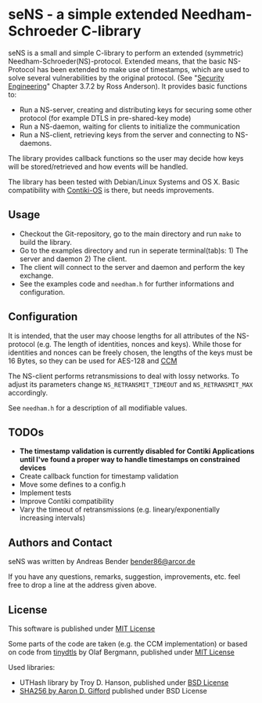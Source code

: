 # seNS - a simple extended Needham-Schroeder C-library

seNS is a small and simple C-library to perform an extended (symmetric) Needham-Schroeder(NS)-protocol. Extended means, that the basic NS-Protocol has been extended to make use of timestamps, which are used to solve several vulnerabilities by the original protocol. (See "[Security Engineering](http://www.cl.cam.ac.uk/~rja14/book.html)" Chapter 3.7.2 by Ross Anderson). It provides basic functions to:

* Run a NS-server, creating and distributing keys for securing some other protocol (for example DTLS in pre-shared-key mode)
* Run a NS-daemon, waiting for clients to initialize the communication
* Run a NS-client, retrieving keys from the server and connecting to NS-daemons.

The library provides callback functions so the user may decide how keys will be stored/retrieved and how events will be handled.

The library has been tested with Debian/Linux Systems and OS X. Basic compatibility with [Contiki-OS](http://www.contiki-os.org/) is there, but needs improvements.

## Usage

* Checkout the Git-repository, go to the main directory and run `make` to build the library.
* Go to the examples directory and run in seperate terminal(tab)s: 1) The server and daemon 2) The client.
* The client will connect to the server and daemon and perform the key exchange.
* See the examples code and `needham.h` for further informations and configuration.

## Configuration

It is intended, that the user may choose lengths for all attributes of the NS-protocol (e.g. The length of identities, nonces and keys). While those for identities and nonces can be freely chosen, the lengths of the keys must be 16 Bytes, so they can be used for AES-128 and [CCM](https://tools.ietf.org/html/rfc3610)

The NS-client performs retransmissions to deal with lossy networks. To adjust its parameters change `NS_RETRANSMIT_TIMEOUT` and `NS_RETRANSMIT_MAX` accordingly.

See `needham.h` for a description of all modifiable values.

## TODOs

* **The timestamp validation is currently disabled for Contiki Applications until I've found a proper way to handle timestamps on constrained devices**
* Create callback function for timestamp validation
* Move some defines to a config.h
* Implement tests
* Improve Contiki compatibility
* Vary the timeout of retransmissions (e.g. lineary/exponentially increasing intervals)

## Authors and Contact

seNS was written by Andreas Bender <bender86@arcor.de>

If you have any questions, remarks, suggestion, improvements,
etc. feel free to drop a line at the address given above.

## License

This software is published under [MIT License](http://opensource.org/licenses/mit-license.php)

Some parts of the code are taken (e.g. the CCM implementation) or based on code from [tinydtls](http://tinydtls.sourceforge.net/) by Olaf Bergmann, published under [MIT License](http://opensource.org/licenses/mit-license.php)

Used libraries:

* UTHash library by Troy D. Hanson, published under [BSD License](http://troydhanson.github.io/uthash/license.html)
* [SHA256 by Aaron D. Gifford](http://www.aarongifford.com/computers/sha.html) published under BSD License

